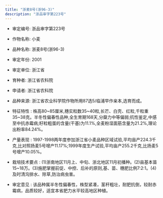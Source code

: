 ```yaml
---
title: "浙麦8号(浙96-3)"
description: "浙品审字第223号"
---
```

* 审定编号:  浙品审字第223号

*  作物名称:  小麦

*  品种名称:  浙麦8号(浙96-3)

*  审定年份:  2001

*  审定单位:  浙江省

* 育种者:  浙江省农科院

*  申请者:  浙江省农科院

*  品种来源:  浙江省农业科学院作物所用87选5/临浦早作亲本,选育而成。

*  特征特性 : 
株高80~85厘米,穗实粒数35~40粒,长芒、白壳、红粒,千粒重35~38克。半冬性偏春性品种,全生育期168天,分蘖力中等偏弱;抗性鉴定,中感至中抗赤霉病;籽粒粗蛋的含量(干基)为11.1%,全麦粉湿面筋含量为21.2%,理论出粉率84.24%。
 
*  产量表现 : 
1997-1998两年度参加浙江省小麦品种区域试验,平均亩产224.3千克,比对照扬麦5号增产11.17%;1999年度生产试验,平均亩产255.2千克,比扬麦5号增产10.05%。

*  栽培技术要点 : 
(1)浙南地区11月上、中旬、浙北地区11月初播种。(2)亩基本苗15~18万。(3)施肥掌握前促、中控、后补的原则,基、苗、穗肥比例7:2:1。(4)及时清沟排水、除草,防治病虫害。

*  审定意见 : 
该品种属半冬性偏春性，株型紧凑，茎秆粗壮，耐肥抗倒，较耐赤霉病，品质较好，适宜本省肥力水平较高地区种植。
